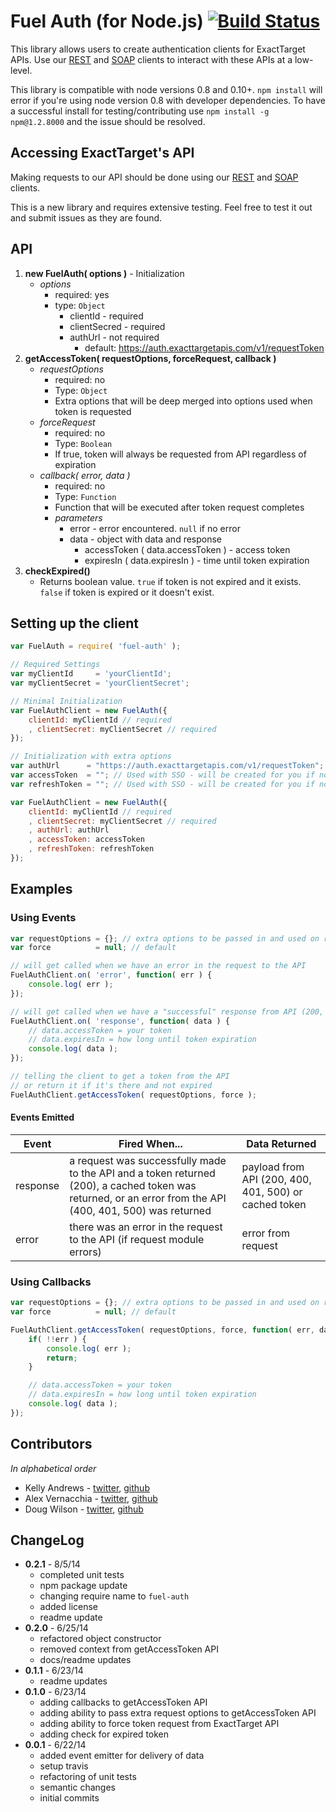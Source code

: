 Fuel Auth (for Node.js) [![Build Status](https://travis-ci.org/ExactTarget/Fuel-Node-Auth.svg)](https://travis-ci.org/ExactTarget/Fuel-Node-Auth)
=============

This library allows users to create authentication clients for ExactTarget APIs. Use our [REST][1] and [SOAP][2] clients to interact with these APIs at a low-level.

This library is compatible with node versions 0.8 and 0.10+. `npm install` will error if you're using node version 0.8 with developer dependencies. To have a successful install for testing/contributing use `npm install -g npm@1.2.8000` and the issue should be resolved.

## Accessing ExactTarget's API

Making requests to our API should be done using our [REST][1] and [SOAP][2] clients.

This is a new library and requires extensive testing. Feel free to test it out and submit issues as they are found.

## API

1. **new FuelAuth( options )** - Initialization
    * *options*
        * required: yes
        * type: `Object`
            * clientId - required
            * clientSecred - required
            * authUrl - not required
                * default: https://auth.exacttargetapis.com/v1/requestToken
2. **getAccessToken( requestOptions, forceRequest, callback )**
	* *requestOptions*
		* required: no
		* Type: `Object`
		* Extra options that will be deep merged into options used when token is requested
	* *forceRequest*
		* required: no
		* Type: `Boolean`
		* If true, token will always be requested from API regardless of expiration
	* *callback( error, data )*
		* required: no
		* Type: `Function`  
		* Function that will be executed after token request completes
		* *parameters*
			* error - error encountered. `null` if no error
			* data - object with data and response
				* accessToken ( data.accessToken ) - access token
				* expiresIn ( data.expiresIn ) - time until token expiration
3. **checkExpired()**
	* Returns boolean value. `true` if token is not expired and it exists. `false` if token is expired or it doesn't exist.

## Setting up the client

```js
var FuelAuth = require( 'fuel-auth' );

// Required Settings
var myClientId     = 'yourClientId';
var myClientSecret = 'yourClientSecret';

// Minimal Initialization
var FuelAuthClient = new FuelAuth({
	clientId: myClientId // required
	, clientSecret: myClientSecret // required
});

// Initialization with extra options
var authUrl      = "https://auth.exacttargetapis.com/v1/requestToken"; //this is the default
var accessToken  = ""; // Used with SSO - will be created for you if not provided
var refreshToken = ""; // Used with SSO - will be created for you if not provided

var FuelAuthClient = new FuelAuth({
	clientId: myClientId // required
	, clientSecret: myClientSecret // required
	, authUrl: authUrl
	, accessToken: accessToken
	, refreshToken: refreshToken
});
```
## Examples

### Using Events
```js
var requestOptions = {}; // extra options to be passed in and used on request
var force          = null; // default

// will get called when we have an error in the request to the API
FuelAuthClient.on( 'error', function( err ) {
	console.log( err );
});

// will get called when we have a "successful" response from API (200, 401, 404, 500)
FuelAuthClient.on( 'response', function( data ) {
	// data.accessToken = your token
	// data.expiresIn = how long until token expiration
	console.log( data );
});

// telling the client to get a token from the API
// or return it if it's there and not expired
FuelAuthClient.getAccessToken( requestOptions, force );
```

#### Events Emitted

| Event | Fired When... | Data Returned |
| ----- | ------------- | ---- |
| response | a request was successfully made to the API and a token returned (200), a cached token was returned, or an error from the API (400, 401, 500) was returned | payload from API (200, 400, 401, 500) or cached token |
| error | there was an error in the request to the API (if request module errors)| error from request |

### Using Callbacks

```js
var requestOptions = {}; // extra options to be passed in and used on request
var force          = null; // default

FuelAuthClient.getAccessToken( requestOptions, force, function( err, data ) {
	if( !!err ) {
		console.log( err );
		return;
	}

	// data.accessToken = your token
	// data.expiresIn = how long until token expiration
	console.log( data );
});
```
## Contributors

*In alphabetical order*

* Kelly Andrews - [twitter](https://twitter.com/kellyjandrews), [github](https://github.com/kellyjandrews)
* Alex Vernacchia - [twitter](https://twitter.com/vernacchia), [github](https://github.com/vernak2539)
* Doug Wilson - [twitter](https://twitter.com/blipsofadoug), [github](https://github.com/dougwilson)

## ChangeLog
* **0.2.1** - 8/5/14
    * completed unit tests
    * npm package update
    * changing require name to `fuel-auth`
    * added license
    * readme update
* **0.2.0** - 6/25/14
    * refactored object constructor
    * removed context from getAccessToken API
    * docs/readme updates
* **0.1.1** - 6/23/14
    * readme updates
* **0.1.0** - 6/23/14
    * adding callbacks to getAccessToken API
	* adding ability to pass extra request options to getAccessToken API
	* adding ability to force token request from ExactTarget API
	* adding check for expired token
* **0.0.1** - 6/22/14
    * added event emitter for delivery of data
	* setup travis
	* refactoring of unit tests
	* semantic changes
	* initial commits

[1]: https://github.com/ExactTarget/Fuel-Node-REST
[2]: https://github.com/ExactTarget/Fuel-Node-SOAP
